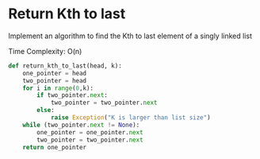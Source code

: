 # Return Kth to last

Implement an algorithm to find the Kth to last element of a singly linked list

Time Complexity: O\(n\)

```python
def return_kth_to_last(head, k):
    one_pointer = head
    two_pointer = head
    for i in range(0,k):
        if two_pointer.next:
            two_pointer = two_pointer.next
        else:
            raise Exception("K is larger than list size")
    while (two_pointer.next != None):
        one_pointer = one_pointer.next
        two_pointer = two_pointer.next
    return one_pointer
```

